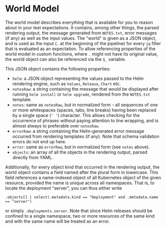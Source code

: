 # World Model

The world model describes everything that is available for you to reason about in your test expectations. It contains,
among other things, the parsed rendering output, the message generated from `NOTES.txt`, error messages (if any)
as well as the input values. The "world" is given as a JSON object, and is used as the input (`.` at the beginning of
the pipeline) for every `jq` filter that is evaluated as an expectation. To allow referencing properties of the world
model in custom functions, where `.` might not have its original value, the world object can also be referenced via
the `$_` variable.

This JSON object contains the following properties:
- `helm`: a JSON object representing the values passed to the Helm rendering engine, such as `Values`, `Release`,
  `Chart` etc.
- `notesRaw`: a string containing the message that would be displayed after running `helm install` or `helm upgrade`,
  rendered from the `NOTES.txt` template.
- `notes`: same as `notesRaw`, but in normalized form - all sequences of one or more whitespaces (spaces, tabs, line
  breaks) having been replaced by a single space (`' '`) character. This allows checking for the occurrence of phrases
  without paying attention to line wrapping, and is almost always to preferable over `notesRaw`.
- `errorRaw`: a string containing the Helm-generated error message occurred from rendering templates (if any). Note that
  schema validation errors do not end up here.
- `error`: same as `errorRaw`, but in normalized form (see `notes` above).
- `objects`: an array of all the objects in the rendering output, parsed directly from YAML.

Additionally, for every object kind that occurred in the rendering output, the world object contains a field named after
the plural form in lowercase. This field references a name-indexed object of all Kubernetes object of the given
resource, provided the name is unique across all namespaces. That is, to locate the deployment "server", you can thus
either write
```
.objects[] | select(.metadata.kind == "Deployment" and .metadata.name == "server")
```
or simply `.deployments.server`. Note that since Helm releases should be confined to a single namespace, two or more
resources of the same kind and with the same name will be treated as an error.
